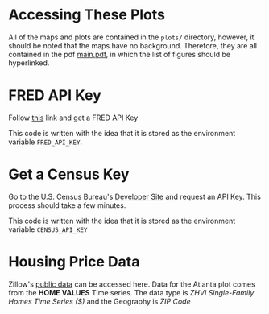 # Accessing These Plots

All of the maps and plots are contained in the `plots/` directory, however, it should be noted that the maps have no background.
Therefore, they are all contained in the pdf [main.pdf](https://github.com/joshsack1/Interesting-Plots/blob/main/main.pdf), in which the list of figures should be hyperlinked.

# FRED API Key

Follow [this](https://fredaccount.stlouisfed.org/apikeys) link and get a FRED API Key

This code is written with the idea that it is stored as the environment variable `FRED_API_KEY`.

# Get a Census Key
Go to the U.S. Census Bureau's [Developer Site](https://www.census.gov/developers/) and request an API Key.
This process should take a few minutes.

This code is written with the idea that it is stored as the environment variable `CENSUS_API_KEY`

# Housing Price Data
Zillow's [public data](https://www.zillow.com/research/data/) can be accessed here.
Data for the Atlanta plot comes from the **HOME VALUES** Time series.
The data type is *ZHVI Single-Family Homes Time Series ($)* and the Geography is *ZIP Code*
<!--# Social Security Data-->
<!---->
<!--Social Security data by county comes from [here](https://www.ssa.gov/policy/docs/statcomps/ssi_sc/index.html)-->
<!--Data is 2020 and 2016 (because each table uses December of that year, and that is closer to January 2017 than December 2017 is)-->
